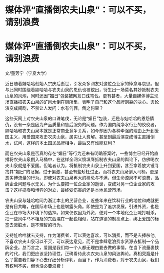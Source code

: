 # 媒体评“直播倒农夫山泉”：可以不买，请别浪费

# 媒体评“直播倒农夫山泉”：可以不买，请别浪费

文/董芳宁（宁夏大学）

近日随着娃哈哈创始人宗庆后逝世，引发众多网友对这位企业家的悼念与哀思。但与此同时围绕着娃哈哈与农夫山泉的恩仇也被挖出，衍生出一场莫名其妙抵制农夫山泉的风潮，同时还因“媚日”包装被网友口诛笔伐。更有甚者，大量自媒体博主现场直播把农夫山泉的矿泉水倒在厕所里，表明了自己和这个品牌割裂的决心。舆论演变成闹剧，不禁让人发问：水有何罪，倒之何辜？

这些天网上对农夫山泉的口诛笔伐，无论是“媚日”包装，还是与娃哈哈的恩怨情仇，没有一条是因为产品质量和售后服务的问题。作为国内纯净水行业的佼佼者，娃哈哈和农夫山泉本就是正常商业竞争关系，如今却因为各种牵强的理由上升到爱国主义，用爱国来攻击农夫山泉，属实让人费解。甚至到最后演变成博主直播倒水，试问，这样的本土国民品牌相争，最后又有谁能获利？

而在农夫山泉是否真的存在“媚日”等行为还未有明确答案时，一些博主已经开始直播将农夫山泉倒入马桶中，在这样全网义愤填膺抵制农夫山泉的舆论下，仿佛喝农夫山泉就是不爱国。但笔者认为，将抵制农夫山泉上升到爱国，甚至拿着放大镜寻找其“媚日”的证据，过于偏激，甚至有些矫枉过正。而将农夫山泉倒入马桶，更是恶劣博流量的行为。即使对农夫山泉再大的猜忌与不满，但生命源泉不可浪费，品牌企业问题与水无关。为什么要把一位企业家的逝世，变成对另一位企业家的攻击？这样搞零和博弈的对立，最终受伤害的还是本地民营市场。

农夫山泉与娃哈哈同为浙江本土的民营企业，近些年来在饮料行业的地位和成就更是有目共睹，在国际市场上也是崭露头角。即使是为了追求发展，引进外资，也是企业在市场大环境下的选择。如果仅仅因为外资，便对一个本地化企业喊打喊杀，把一些风牛马不相及的东西混在一起说相似，站在道德的制高点上，绑上爱国的标签去泼脏水，是不理智的行为。

支持娃哈哈就去支持，作为消费者，可以表达喜欢，可以消费，而不是去捧杀他。不喜欢农夫山泉可以不买，可以表达意见，而不是拿肆意浪费水资源去抵制一个品牌企业。总而言之，爱国是我们每一个人都无理由要去做的事情，在当下流量裹挟的时代，我们更应该坚持理性，正确看待此次农夫山泉的风波舆论。真相究竟是什么？需要我们静下心去仔细分析评判。而当下，作为消费者，对于农夫山泉，我们有权利不买，但也没必要浪费！

